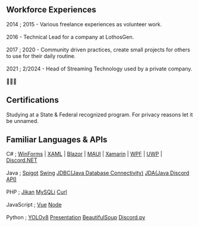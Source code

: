 ## Workforce Experiences
2014 ; 2015 - Various freelance experiences as volunteer work.<br /><br />
2016 - Technical Lead for a company at LothosGen. <br /><br />
2017 ; 2020 - Community driven practices, create small projects for others to use for their daily routine.<br /><br />
2021 ; 2/2024 - Head of Streaming Technology used by a private company.<br /><br />
👀👀👀

## Certifications
Studying at a State & Federal recognized program. For privacy reasons let it be unnamed. 

## Familiar Languages & APIs
C# ; [WinForms](https://learn.microsoft.com/en-us/dotnet/desktop/winforms/overview/?view=netdesktop-8.0) | [XAML](https://learn.microsoft.com/en-us/visualstudio/xaml-tools/xaml-overview?view=vs-2022) | [Blazor](https://learn.microsoft.com/en-us/aspnet/core/blazor/?view=aspnetcore-8.0) | [MAUI](https://learn.microsoft.com/en-us/dotnet/maui/what-is-maui?view=net-maui-8.0) | [Xamarin](https://dotnet.microsoft.com/en-us/apps/xamarin/xamarin-forms) | [WPF](https://learn.microsoft.com/en-us/dotnet/desktop/wpf/getting-started/introduction-to-wpf-in-vs?view=netframeworkdesktop-4.8) | [UWP](https://learn.microsoft.com/en-us/windows/uwp/get-started/universal-application-platform-guide) | [Discord.NET](https://github.com/discord-net/Discord.Net)<br /><br />
Java ; [Spigot](https://hub.spigotmc.org/javadocs/bukkit/) [Swing](https://www.geeksforgeeks.org/introduction-to-java-swing/) [JDBC(Java Database Connectivity)](https://docs.oracle.com/javase/8/docs/technotes/guides/jdbc/) [JDA(Java Discord API)](https://github.com/discord-jda/JDA)<br /><br />
PHP ; [Jikan](https://docs.api.jikan.moe/) [MySQLi](https://www.php.net/manual/en/book.mysqli.php) [Curl](https://www.php.net/manual/en/book.curl.php)<br /><br />
JavaScript ; [Vue](https://vuejs.org/) [Node](https://nodejs.org/en)<br /><br />
Python ; [YOLOv8](https://github.com/ultralytics/ultralytics) [Presentation](https://python-pptx.readthedocs.io/en/latest/user/presentations.html) [BeautifulSoup](https://beautiful-soup-4.readthedocs.io/en/latest/) [Discord.py](https://discordpy.readthedocs.io/en/stable/)<br /><br />

